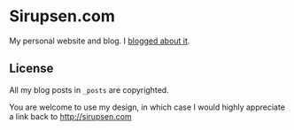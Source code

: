 # Sirupsen.com

My personal website and blog. I [blogged about it](http://sirupsen.com/the-switch-to-github-pages/).

## License

All my blog posts in `_posts` are copyrighted. 

You are welcome to use my design, in which case I would highly appreciate a link
back to http://sirupsen.com
